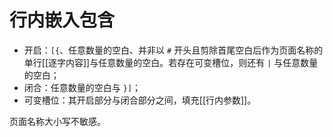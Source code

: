 # 行内嵌入包含

- 开启：`[{`、任意数量的空白、并非以 `#` 开头且剪除首尾空<wbr />
  白后作为页面名称的单行[[逐字内容]]与任意数量的空白。若存在可变槽位，则<wbr />
  还有 `|` 与任意数量的空白；
- 闭合：任意数量的空白与 `}]`；
- 可变槽位：其开启部分与闭合部分之间，填充[[行内参数]]。

页面名称大小写不敏感。
